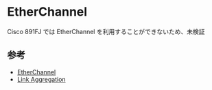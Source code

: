 # EtherChannel

Cisco 891FJ では EtherChannel を利用することができないため、未検証

## 参考

- [EtherChannel](https://www.infraexpert.com/study/etherchannelz1.html)
- [Link Aggregation](https://www.infraexpert.com/study/etherchannel.html)
